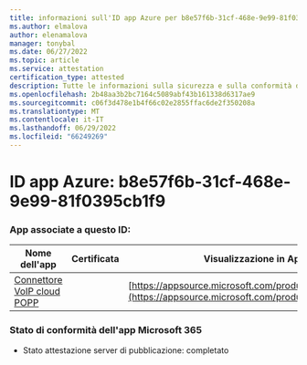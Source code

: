 ```yaml
---
title: informazioni sull'ID app Azure per b8e57f6b-31cf-468e-9e99-81f0395cb1f9
ms.author: elmalova
author: elenamalova
manager: tonybal
ms.date: 06/27/2022
ms.topic: article
ms.service: attestation
certification_type: attested
description: Tutte le informazioni sulla sicurezza e sulla conformità disponibili per b8e57f6b-31cf-468e-9e99-81f0395cb1f9.
ms.openlocfilehash: 2b48aa3b2bc7164c5089abf43b161338d6317ae9
ms.sourcegitcommit: c06f3d478e1b4f66c02e2855ffac6de2f350208a
ms.translationtype: MT
ms.contentlocale: it-IT
ms.lasthandoff: 06/29/2022
ms.locfileid: "66249269"
---
```

# <a name="azure-app-id-b8e57f6b-31cf-468e-9e99-81f0395cb1f9"></a>ID app Azure: b8e57f6b-31cf-468e-9e99-81f0395cb1f9


### <a name="apps-associated-with-this-id"></a>App associate a questo ID:
| **Nome dell'app** | **Certificata** | **Visualizzazione in AppSource** |
|--------------|---------------|-----------------------|
| [Connettore VoIP cloud POPP](../forward/WA200003306.md) |  | [https://appsource.microsoft.com/product/office/WA200003306](https://appsource.microsoft.com/product/office/WA200003306) |

### <a name="microsoft-365-app-compliance-status"></a>Stato di conformità dell'app Microsoft 365
- Stato attestazione server di pubblicazione: completato
